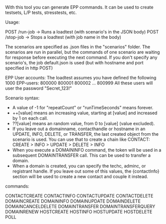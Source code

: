 With this tool you can generate EPP commands.
It can be used to create testsets, L/P tests, stresstests, etc.

Usage:

POST /run-job -> Runs a loadtest (with scenario's in the JSON body)
POST /stop-job -> Stops a loadtest (with job name in the body)

The scenarios are specified as .json files in the "scenarios" folder.
The scenarios are run in parallel, but the commands of one scenario are waiting for response before
executing the next command.
If you don't specify any scenario's, the job default.json is used (but with hostname and port specified in http POST)

EPP User accounts:
The loadtest assumes you have defined the following 1000 EPP-users:
800000 800001 800002 ... 800999
All these users will user the password "Secret_123!"

Scenario syntax:

- A value of -1 for "repeatCount" or "runTimeSeconds" means forever.
- ++[value] means an increasing value, starting at [value] and increased by 1 on each call.
- ??[value] means an random value, from 0 to [value] (value excluded).
- If you leave out a domainname, contacthandle or hostname in an UPDATE, INFO, DELETE, or TRANSFER, the last created object from the scenario is used.
You can use that to create a chain like CONTACT: CREATE > INFO > UPDATE > DELETE > INFO
- When you execute a DOMAININFO command, the token will be used in a subsequent DOMAINTRANSFER call. This can be used to transfer a domain.
- When a domain is created, you can specify the techc, adminc, or registrant handle. 
If you leave out some of this values, the {contactInfo} section will be used to create a new contact and couple it instead.


commands: 

CONTACTCREATE
CONTACTINFO
CONTACTUPDATE
CONTACTDELETE
DOMAINCREATE
DOMAININFO
DOMAINUPDATE
DOMAINDELETE
DOMAINCANCELDELETE
DOMAINTRANSFER
DOMAINTRANSFERQUERY
DOMAINRENEW
HOSTCREATE
HOSTINFO
HOSTUPDATE
HOSTDELETE
POLL

